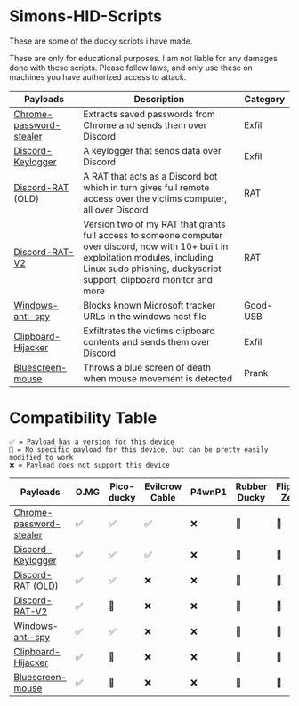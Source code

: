 # Simons-HID-Scripts
These are some of the ducky scripts i have made.

These are only for educational purposes.
I am not liable for any damages done with these scripts.
Please follow laws, and only use these on machines you have authorized access to attack.

| Payloads                                                                                                   | Description                                                                                                         | Category |
|------------------------------------------------------------------------------------------------------------|---------------------------------------------------------------------------------------------------------------------|----------|
| [Chrome-password-stealer](https://github.com/simen64/Simons-HID-Scripts/tree/main/chrome-password-stealer) | Extracts saved passwords from Chrome and sends them over Discord                                                    | Exfil    |
| [Discord-Keylogger](https://github.com/simen64/Simons-HID-Scripts/tree/main/discord-keylogger)             | A keylogger that sends data over Discord                                                                            | Exfil    |
| [Discord-RAT](https://github.com/simen64/Simons-HID-Scripts/tree/main/Simple-Discord-Rat) (OLD)            | A RAT that acts as a Discord bot which in turn gives full remote access over the victims computer, all over Discord | RAT      |
| [Discord-RAT-V2](https://github.com/simen64/Simons-HID-Scripts/tree/main/Discord-RAT-V2)                   | Version two of my RAT that grants full access to someone computer over discord, now with 10+ built in exploitation modules, including Linux sudo phishing, duckyscript support, clipboard monitor and more | RAT |
| [Windows-anti-spy](https://github.com/simen64/Simons-HID-Scripts/tree/main/windows-anti-spy)               | Blocks known Microsoft tracker URLs in the windows host file                                                        | Good-USB |
| [Clipboard-Hijacker](https://github.com/simen64/Simons-HID-Scripts/tree/main/Clipboard-hijacker)           | Exfiltrates the victims clipboard contents and sends them over Discord                                              | Exfil    |
| [Bluescreen-mouse](Bluescreen-mouse/)                                                                      | Throws a blue screen of death when mouse movement is detected                                                       | Prank    |

# Compatibility Table

```
✅ = Payload has a version for this device
🚧 = No specific payload for this device, but can be pretty easily modified to work
❌ = Payload does not support this device
```

| Payloads                                                                                                   | O.MG | Pico-ducky | Evilcrow Cable | P4wnP1 | Rubber Ducky | Flipper Zero |
| ---------------------------------------------------------------------------------------------------------- | ---- | ---------- | -------------- | ------ | ------------ | ------------ |
| [Chrome-password-stealer](https://github.com/simen64/Simons-HID-Scripts/tree/main/chrome-password-stealer) | ✅    | ✅          | ✅              | ❌      | 🚧<br>       | 🚧           |
| [Discord-Keylogger](https://github.com/simen64/Simons-HID-Scripts/tree/main/discord-keylogger)             | ✅    | ✅          | ✅              | ❌      | 🚧           | 🚧           |
| [Discord-RAT](https://github.com/simen64/Simons-HID-Scripts/tree/main/Simple-Discord-Rat) (OLD)            | ✅    | ✅          | ❌              | ❌      | 🚧           | 🚧           |
| [Discord-RAT-V2](https://github.com/simen64/Simons-HID-Scripts/tree/main/Discord-RAT-V2)                   | ✅    | 🚧         | ❌              | ❌      | 🚧           | 🚧           |
| [Windows-anti-spy](https://github.com/simen64/Simons-HID-Scripts/tree/main/windows-anti-spy)               | ✅    | ✅          | ❌              | ❌      | 🚧           | 🚧           |
| [Clipboard-Hijacker](https://github.com/simen64/Simons-HID-Scripts/tree/main/Clipboard-hijacker)           | ✅    | 🚧         | ❌              | ❌      | 🚧           | 🚧           |
| [Bluescreen-mouse](Bluescreen-mouse/)                                                                      | ✅    | 🚧         | ❌              | ❌      | 🚧           | 🚧           |
